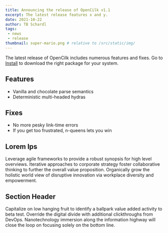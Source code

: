 ```yaml
---
title: Announcing the release of OpenCilk v1.1
excerpt: The latest release features x and y.
date: 2021-10-22
author: TB Schardl
tags: 
 - news
 - release
thumbnail: super-mario.png # relative to /src/static/img/
---
```


The latest release of OpenCilk includes numerous features and fixes.
Go to [Install](/doc/howto/install/) to download the right package for your system.

## Features
- Vanilla and chocolate parse semantics
- Deterministic multi-headed hydras

## Fixes
- No more pesky link-time errors
- If you get too frustrated, n-queens lets you win

## Lorem Ips

Leverage agile frameworks to provide a robust synopsis for high level overviews. Iterative approaches to corporate strategy foster collaborative thinking to further the overall value proposition. Organically grow the holistic world view of disruptive innovation via workplace diversity and empowerment.

## Section Header

Capitalize on low hanging fruit to identify a ballpark value added activity to beta test. Override the digital divide with additional clickthroughs from DevOps. Nanotechnology immersion along the information highway will close the loop on focusing solely on the bottom line.
